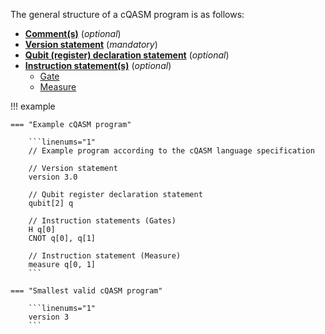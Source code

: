 The general structure of a cQASM program is as follows:

- **[Comment(s)](whitespace_comments.md)** (_optional_)
- **[Version statement](../statements/version_statement.md)** (_mandatory_)
- **[Qubit (register) declaration statement](../statements/qubit_register_declaration_statement.md)** (_optional_)
- **[Instruction statement(s)](../statements/instruction_statement.md)** (_optional_)
    - [Gate](../instructions/gates.md)
    - [Measure](../instructions/measure.md)

!!! example

    === "Example cQASM program"

        ```linenums="1"
        // Example program according to the cQASM language specification
        
        // Version statement
        version 3.0
        
        // Qubit register declaration statement
        qubit[2] q
        
        // Instruction statements (Gates)
        H q[0]
        CNOT q[0], q[1]
        
        // Instruction statement (Measure)
        measure q[0, 1]
        ```

    === "Smallest valid cQASM program"

        ```linenums="1"
        version 3
        ```
